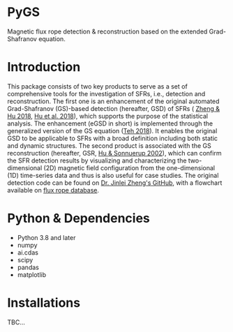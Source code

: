 # PyGS
Magnetic flux rope detection &amp; reconstruction based on the extended Grad-Shafranov equation.

# Introduction
This package consists of two key products to serve as a set of comprehensive tools for the investigation of SFRs, i.e., detection and reconstruction. The first one is an enhancement of the original automated Grad-Shafranov (GS)-based detection (hereafter, GSD) of SFRs ( [Zheng & Hu 2018](https://iopscience.iop.org/article/10.3847/2041-8213/aaa3d7), [Hu et al. 2018](https://iopscience.iop.org/article/10.3847/1538-4365/aae57d)), which supports the purpose of the statistical analysis. The enhancement (eGSD in short) is implemented through the generalized version of the GS equation ([Teh 2018](https://earth-planets-space.springeropen.com/articles/10.1186/s40623-018-0802-z)). It enables the original GSD to be applicable to SFRs with a broad definition including both static and dynamic structures. The second product is associated with the GS reconstruction (hereafter, GSR, [Hu & Sonnuerup 2002](https://agupubs.onlinelibrary.wiley.com/doi/full/10.1029/2001JA000293)), which can confirm the SFR detection results by visualizing and characterizing the two-dimensional (2D) magnetic field configuration from the one-dimensional (1D) time-series data and thus is also useful for case studies. The original detection code can be found on [Dr. Jinlei Zheng's GitHub](https://github.com/AlexJinlei/Magnetic_Flux_Rope_Detection), with a flowchart available on [flux rope database](http://www.fluxrope.info/flowchart.html).

# Python & Dependencies
- Python 3.8 and later
- numpy
- ai.cdas
- scipy
- pandas
- matplotlib

# Installations
TBC...
